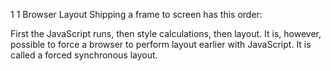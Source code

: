 1 1 Browser Layout
Shipping a frame to screen has this order:

First the JavaScript runs, then style calculations, then layout. It is, however, possible to force a browser to perform layout earlier with JavaScript. It is called a forced synchronous layout.
